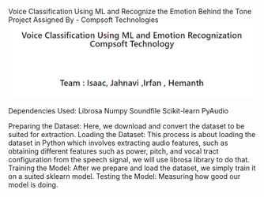 Voice Classification Using ML and Recognize the Emotion Behind the Tone Project Assigned By - Compsoft Technologies
![](Snapshots/SS1.png)

Dependencies Used:
Librosa
Numpy
Soundfile
Scikit-learn
PyAudio

Preparing the Dataset: Here, we download and convert the dataset to be suited for extraction.
Loading the Dataset: This process is about loading the dataset in Python which involves extracting audio features, such as obtaining different features such as power, pitch, and vocal tract configuration from the speech signal, we will use librosa library to do that.
Training the Model: After we prepare and load the dataset, we simply train it on a suited sklearn model.
Testing the Model: Measuring how good our model is doing.
